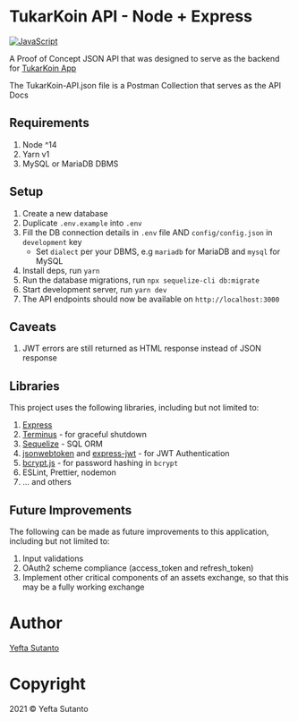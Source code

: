 # TukarKoin API - Node + Express

[![JavaScript](https://img.shields.io/badge/JavaScript-%23f0db4f?style=flat&logoColor=%23333&logo=javascript)](https://www.javascript.com/)

A Proof of Concept JSON API that was designed to serve as the backend for [TukarKoin App](https://github.com/nevrending/tukarkoin-app)

The TukarKoin-API.json file is a Postman Collection that serves as the API Docs

## Requirements

1. Node ^14
2. Yarn v1
3. MySQL or MariaDB DBMS

## Setup

1. Create a new database
2. Duplicate `.env.example` into `.env`
3. Fill the DB connection details in `.env` file AND `config/config.json` in `development` key
    - Set `dialect` per your DBMS, e.g `mariadb` for MariaDB and `mysql` for MySQL
4. Install deps, run `yarn`
5. Run the database migrations, run `npx sequelize-cli db:migrate`
6. Start development server, run `yarn dev`
5. The API endpoints should now be available on `http://localhost:3000`

## Caveats

1. JWT errors are still returned as HTML response instead of JSON response

## Libraries

This project uses the following libraries, including but not limited to:

1. [Express](https://expressjs.com/en/starter/installing.html)
2. [Terminus](https://github.com/godaddy/terminus) - for graceful shutdown
3. [Sequelize](https://sequelize.org/master/index.html) - SQL ORM
4. [jsonwebtoken](https://github.com/auth0/node-jsonwebtoken) and [express-jwt](https://github.com/auth0/express-jwt) - for JWT Authentication
5. [bcrypt.js](https://github.com/dcodeIO/bcrypt.js) - for password hashing in `bcrypt`
6. ESLint, Prettier, nodemon
7. ... and others

## Future Improvements

The following can be made as future improvements to this application, including but not limited to:

1. Input validations
2. OAuth2 scheme compliance (access_token and refresh_token)
3. Implement other critical components of an assets exchange, so that this may be a fully working exchange

# Author

[Yefta Sutanto](https://github.com/nevrending)

# Copyright

2021 &copy; Yefta Sutanto
